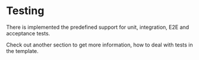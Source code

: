 # Testing

There is implemented the predefined support for unit, integration, E2E and acceptance tests.

Check out another section to get more information, how to deal with tests in the template.
